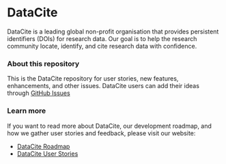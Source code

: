 # DataCite

DataCite is a leading global non-profit organisation that provides persistent identifiers (DOIs) for research data. Our goal is to help the research community locate, identify, and cite research data with confidence.

### About this repository

This is the DataCite repository for user stories, new features, enhancements, and other issues. DataCite users can add their ideas through [GitHub Issues](https://github.com/datacite/datacite/issues/new)

### Learn more

If you want to read more about DataCite, our development roadmap, and how we gather user stories and feedback, please visit our website:

* [DataCite Roadmap](https://www.datacite.org/roadmap.html)
* [DataCite User Stories](https://www.datacite.org/user-stories.html)
